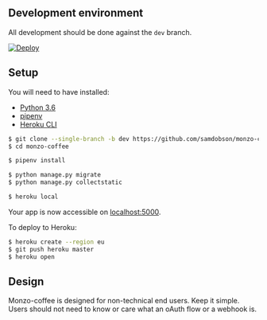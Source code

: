 ## Development environment

All development should be done against the `dev` branch.

[![Deploy](https://www.herokucdn.com/deploy/button.svg)](https://heroku.com/deploy/?template=https://github.com/samdobson/monzo-coffee/tree/dev)

## Setup

You will need to have installed:

* [Python 3.6](http://install.python-guide.org)
* [pipenv](https://pipenv.readthedocs.io/en/latest/)
* [Heroku CLI](https://devcenter.heroku.com/articles/heroku-cli)

```sh
$ git clone --single-branch -b dev https://github.com/samdobson/monzo-coffee
$ cd monzo-coffee

$ pipenv install

$ python manage.py migrate
$ python manage.py collectstatic

$ heroku local
```
Your app is now accessible on [localhost:5000](http://localhost:5000/).

To deploy to Heroku:

```sh
$ heroku create --region eu
$ git push heroku master
$ heroku open
```

## Design

Monzo-coffee is designed for non-technical end users. Keep it simple. Users should not need to know or care what an oAuth flow or a webhook is.

